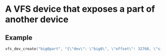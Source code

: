 # A VFS device that exposes a part of another device

## Example

```c
vfs_dev_create("big0part", "{\"dev\": \"big0\", \"offset\": 32768, \"size\": 65536}");
```
